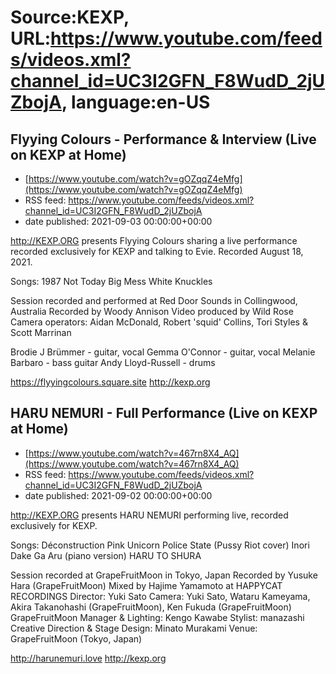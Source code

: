 # Source:KEXP, URL:https://www.youtube.com/feeds/videos.xml?channel_id=UC3I2GFN_F8WudD_2jUZbojA, language:en-US

## Flyying Colours - Performance & Interview (Live on KEXP at Home)
 - [https://www.youtube.com/watch?v=gOZqqZ4eMfg](https://www.youtube.com/watch?v=gOZqqZ4eMfg)
 - RSS feed: https://www.youtube.com/feeds/videos.xml?channel_id=UC3I2GFN_F8WudD_2jUZbojA
 - date published: 2021-09-03 00:00:00+00:00

http://KEXP.ORG presents Flyying Colours sharing a live performance recorded exclusively for KEXP and talking to Evie. Recorded August 18, 2021.

Songs:
1987
Not Today
Big Mess
White Knuckles

Session recorded and performed at Red Door Sounds in Collingwood, Australia
Recorded by Woody Annison
Video produced by Wild Rose
Camera operators: Aidan McDonald, Robert 'squid' Collins, Tori Styles & Scott Marrinan

Brodie J Brümmer - guitar, vocal
Gemma O'Connor - guitar, vocal
Melanie Barbaro - bass guitar
Andy Lloyd-Russell - drums

https://flyyingcolours.square.site
http://kexp.org

## HARU NEMURI - Full Performance (Live on KEXP at Home)
 - [https://www.youtube.com/watch?v=467rn8X4_AQ](https://www.youtube.com/watch?v=467rn8X4_AQ)
 - RSS feed: https://www.youtube.com/feeds/videos.xml?channel_id=UC3I2GFN_F8WudD_2jUZbojA
 - date published: 2021-09-02 00:00:00+00:00

http://KEXP.ORG presents HARU NEMURI performing live, recorded exclusively for KEXP.

Songs:
Déconstruction
Pink Unicorn
Police State (Pussy Riot cover)
Inori Dake Ga Aru (piano version)
HARU TO SHURA 

Session recorded at GrapeFruitMoon in Tokyo, Japan
Recorded by Yusuke Hara (GrapeFruitMoon)
Mixed by Hajime Yamamoto at HAPPYCAT RECORDINGS
Director: Yuki Sato
Camera: Yuki Sato, Wataru Kameyama, Akira Takanohashi (GrapeFruitMoon), Ken Fukuda (GrapeFruitMoon)
GrapeFruitMoon Manager & Lighting: Kengo Kawabe
Stylist: manazashi
Creative Direction & Stage Design: Minato Murakami
Venue: GrapeFruitMoon (Tokyo, Japan)

http://harunemuri.love
http://kexp.org

